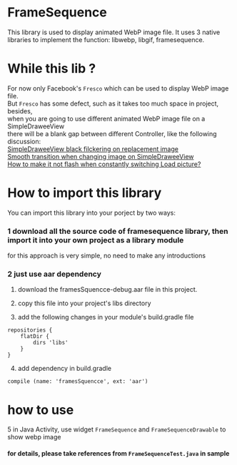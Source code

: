 # FrameSequence
This library is used to display animated WebP image file. 
It uses 3 native libraries to implement the function: libwebp, libgif, framesequence.

# While this lib ?
For now only Facebook's `Fresco` which can be used to display WebP image file.<br>
But `Fresco` has some defect, such as it takes too much space in project, besides,<br>
when you are going to use different animated WebP image file on a SimpleDraweeView<br>
there will be a blank gap between different Controller, like the following discussion:<br>
[SimpleDraweeView black filckering on replacement image](https://github.com/facebook/fresco/issues/1468)<br>
[Smooth transition when changing image on SimpleDraweeView](https://github.com/facebook/fresco/issues/1167)<br>
[How to make it not flash when constantly switching Load picture?](https://github.com/facebook/fresco/issues/833)<br>


# How to import this library
You can import this library into your porject by two ways:

### 1 download all the source code of framesequence library, then import it into your own project as a library module
for this approach is very simple, no need to make any introductions

### 2 just use aar dependency
1. download the framesSquencce-debug.aar file in this project.

2. copy this file into your project's libs directory

3. add the following changes in your module's build.gradle file
```
repositories {
    flatDir {
        dirs 'libs'
    }
}
```

4. add dependency in build.gradle
```
compile (name: 'framesSquencce', ext: 'aar')
```

# how to use
5 in Java Activity, use widget `FrameSequence` and `FrameSequenceDrawable` to show webp image<br>
#### for details, please take references from `FrameSequenceTest.java` in sample
